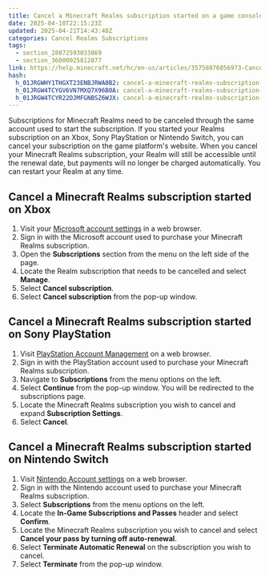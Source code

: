 ```yaml
---
title: Cancel a Minecraft Realms subscription started on a game console
date: 2025-04-10T22:15:23Z
updated: 2025-04-21T14:43:40Z
categories: Cancel Realms Subscriptions
tags:
  - section_28872593033869
  - section_36000025812877
link: https://help.minecraft.net/hc/en-us/articles/35758076856973-Cancel-a-Minecraft-Realms-subscription-started-on-a-game-console
hash:
  h_01JRGWHY1THGXT23ENBJRWA0B2: cancel-a-minecraft-realms-subscription-started-on-xbox
  h_01JRGW4TCYGV6VN7MXQ7X96B0A: cancel-a-minecraft-realms-subscription-started-on-sony-playstation
  h_01JRGW4TCYR22DJMFGNBSZ6WJX: cancel-a-minecraft-realms-subscription-started-on-nintendo-switch
---
```


Subscriptions for Minecraft Realms need to be canceled through the same account used to start the subscription. If you started your Realms subscription on an Xbox, Sony PlayStation or Nintendo Switch, you can cancel your subscription on the game platform's website. When you cancel your Minecraft Realms subscription, your Realm will still be accessible until the renewal date, but payments will no longer be charged automatically. You can restart your Realm at any time.

## Cancel a Minecraft Realms subscription started on Xbox

1.  Visit your [Microsoft account settings](https://account.microsoft.com/) in a web browser.
2.  Sign in with the Microsoft account used to purchase your Minecraft Realms subscription.
3.  Open the **Subscriptions** section from the menu on the left side of the page.
4.  Locate the Realm subscription that needs to be cancelled and select **Manage**.
5.  Select **Cancel subscription**.
6.  Select **Cancel subscription** from the pop-up window.

## Cancel a Minecraft Realms subscription started on Sony PlayStation

1.  Visit [PlayStation Account Management](https://www.playstation.com/acct/management) on a web browser.
2.  Sign in with the PlayStation account used to purchase your Minecraft Realms subscription.
3.  Navigate to **Subscriptions** from the menu options on the left.
4.  Select **Continue** from the pop-up window. You will be redirected to the subscriptions page.
5.  Locate the Minecraft Realms subscription you wish to cancel and expand **Subscription Settings**.
6.  Select **Cancel**.

## Cancel a Minecraft Realms subscription started on Nintendo Switch

1.  Visit [Nintendo Account settings](https://accounts.nintendo.com/login) on a web browser.
2.  Sign in with the Nintendo account used to purchase your Minecraft Realms subscription.
3.  Select **Subscriptions** from the menu options on the left.
4.  Locate the **In-Game Subscriptions and Passes** header and select **Confirm**.
5.  Locate the Minecraft Realms subscription you wish to cancel and select **Cancel your pass by turning off auto-renewal**.
6.  Select **Terminate Automatic Renewal** on the subscription you wish to cancel.
7.  Select **Terminate** from the pop-up window.
